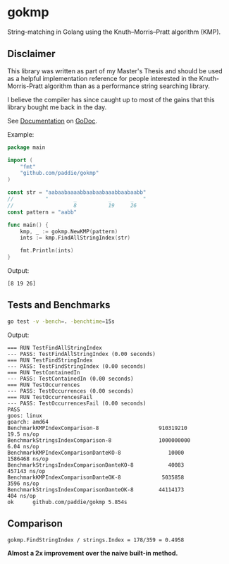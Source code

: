 # gokmp

String-matching in Golang using the Knuth–Morris–Pratt algorithm (KMP).

## Disclaimer

This library was written as part of my Master's Thesis and should be used as a helpful implementation reference for people interested in the Knuth-Morris-Pratt algorithm than as a performance string searching library.

I believe the compiler has since caught up to most of the gains that this library bought me back in the day.

See [Documentation](http://godoc.org/github.com/paddie/gokmp) on [GoDoc](http://godoc.org/).

Example:

```go
package main

import (
	"fmt"
	"github.com/paddie/gokmp"
)

const str = "aabaabaaaabbaabaabaaabbaabaabb"
//          "        _          _      _   "
//                   8          19     26
const pattern = "aabb"

func main() {
	kmp, _ := gokmp.NewKMP(pattern)
	ints := kmp.FindAllStringIndex(str)

	fmt.Println(ints)
}
```

Output:

```text
[8 19 26]
```

## Tests and Benchmarks

```bash
go test -v -bench=. -benchtime=15s
```

Output:

```text
=== RUN TestFindAllStringIndex
--- PASS: TestFindAllStringIndex (0.00 seconds)
=== RUN TestFindStringIndex
--- PASS: TestFindStringIndex (0.00 seconds)
=== RUN TestContainedIn
--- PASS: TestContainedIn (0.00 seconds)
=== RUN TestOccurrences
--- PASS: TestOccurrences (0.00 seconds)
=== RUN TestOccurrencesFail
--- PASS: TestOccurrencesFail (0.00 seconds)
PASS
goos: linux
goarch: amd64
BenchmarkKMPIndexComparison-8                   910319210               19.5 ns/op
BenchmarkStringsIndexComparison-8               1000000000               6.04 ns/op
BenchmarkKMPIndexComparisonDanteKO-8               10000           1586468 ns/op
BenchmarkStringsIndexComparisonDanteKO-8           40083            457143 ns/op
BenchmarkKMPIndexComparisonDanteOK-8             5035858              3596 ns/op
BenchmarkStringsIndexComparisonDanteOK-8        44114173               404 ns/op
ok  	github.com/paddie/gokmp	5.854s
```

## Comparison

```bash
gokmp.FindStringIndex / strings.Index = 178/359 = 0.4958
```

**Almost a 2x improvement over the naive built-in method.**
